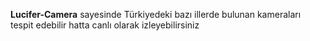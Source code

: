 <strong>Lucifer-Camera</strong> sayesinde Türkiyedeki bazı illerde bulunan kameraları tespit edebilir hatta canlı olarak izleyebilirsiniz